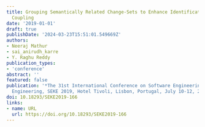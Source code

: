 ```yaml
---
title: Grouping Semantically Related Change-Sets to Enhance Identification of Logical
  Coupling
date: '2019-01-01'
draft: true
publishDate: '2024-03-23T15:51:01.549669Z'
authors:
- Neeraj Mathur
- sai_anirudh_karre
- Y. Raghu Reddy
publication_types:
- 'conference'
abstract: ''
featured: false
publication: '*The 31st International Conference on Software Engineering and Knowledge
  Engineering, SEKE 2019, Hotel Tivoli, Lisbon, Portugal, July 10-12, 2019*'
doi: 10.18293/SEKE2019-166
links:
- name: URL
  url: https://doi.org/10.18293/SEKE2019-166
---
```


